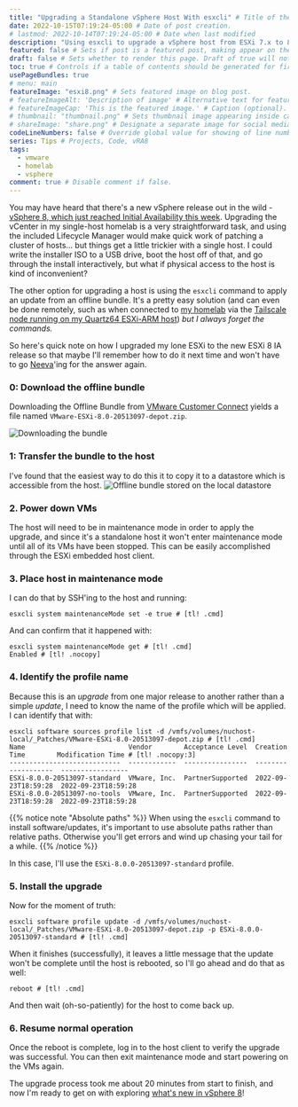 ```yaml
---
title: "Upgrading a Standalone vSphere Host With esxcli" # Title of the blog post.
date: 2022-10-15T07:19:24-05:00 # Date of post creation.
# lastmod: 2022-10-14T07:19:24-05:00 # Date when last modified
description: "Using esxcli to upgrade a vSphere host from ESXi 7.x to 8.0." # Description used for search engine.
featured: false # Sets if post is a featured post, making appear on the home page side bar.
draft: false # Sets whether to render this page. Draft of true will not be rendered.
toc: true # Controls if a table of contents should be generated for first-level links automatically.
usePageBundles: true
# menu: main
featureImage: "esxi8.png" # Sets featured image on blog post.
# featureImageAlt: 'Description of image' # Alternative text for featured image.
# featureImageCap: 'This is the featured image.' # Caption (optional).
# thumbnail: "thumbnail.png" # Sets thumbnail image appearing inside card on homepage.
# shareImage: "share.png" # Designate a separate image for social media sharing.
codeLineNumbers: false # Override global value for showing of line numbers within code block.
series: Tips # Projects, Code, vRA8
tags:
  - vmware
  - homelab
  - vsphere
comment: true # Disable comment if false.
---
```

You may have heard that there's a new vSphere release out in the wild - [vSphere 8, which just reached Initial Availability this week](https://advocacy.vmware.com/Article/Redirect/9cfbc1b1-207f-4885-a520-cc0bfafcd6c0?uc=197618&g=2d17264e-593a-492d-8d91-3a2155e835f1&f=3104867). Upgrading the vCenter in my single-host homelab is a very straightforward task, and using the included Lifecycle Manager would make quick work of patching a cluster of hosts... but things get a little trickier with a single host. I could write the installer ISO to a USB drive, boot the host off of that, and go through the install interactively, but what if physical access to the host is kind of inconvenient?

The other option for upgrading a host is using the `esxcli` command to apply an update from an offline bundle. It's a pretty easy solution (and can even be done remotely, such as when connected to [my homelab](/vmware-home-lab-on-intel-nuc-9) via the [Tailscale node running on my Quartz64 ESXi-ARM host](/esxi-arm-on-quartz64/#installing-tailscale)) *but I always forget the commands.*

So here's quick note on how I upgraded my lone ESXi to the new ESXi 8 IA release so that maybe I'll remember how to do it next time and won't have to go [Neeva](https://neeva.com/search?q=upgrade%20standalone%20host)'ing for the answer again.

### 0: Download the offline bundle
Downloading the Offline Bundle from [VMware Customer Connect](https://customerconnect.vmware.com/downloads/details?downloadGroup=ESXI800&productId=1345&rPId=95214) yields a file named `VMware-ESXi-8.0-20513097-depot.zip`.

![Downloading the bundle](download_bundle.png)

### 1: Transfer the bundle to the host
I've found that the easiest way to do this it to copy it to a datastore which is accessible from the host.
![Offline bundle stored on the local datastore](bundle_on_datastore.png)

### 2. Power down VMs
The host will need to be in maintenance mode in order to apply the upgrade, and since it's a standalone host it won't enter maintenance mode until all of its VMs have been stopped. This can be easily accomplished through the ESXi embedded host client.

### 3. Place host in maintenance mode
I can do that by SSH'ing to the host and running:
```shell
esxcli system maintenanceMode set -e true # [tl! .cmd]
```

And can confirm that it happened with:
```shell
esxcli system maintenanceMode get # [tl! .cmd]
Enabled # [tl! .nocopy]
```

### 4. Identify the profile name
Because this is an *upgrade* from one major release to another rather than a simple *update*, I need to know the name of the profile which will be applied. I can identify that with:
```shell
esxcli software sources profile list -d /vmfs/volumes/nuchost-local/_Patches/VMware-ESXi-8.0-20513097-depot.zip # [tl! .cmd]
Name                          Vendor        Acceptance Level  Creation Time        Modification Time # [tl! .nocopy:3]
----------------------------  ------------  ----------------  -------------------  -----------------
ESXi-8.0.0-20513097-standard  VMware, Inc.  PartnerSupported  2022-09-23T18:59:28  2022-09-23T18:59:28
ESXi-8.0.0-20513097-no-tools  VMware, Inc.  PartnerSupported  2022-09-23T18:59:28  2022-09-23T18:59:28
```
{{% notice note "Absolute paths" %}}
When using the `esxcli` command to install software/updates, it's important to use absolute paths rather than relative paths. Otherwise you'll get errors and wind up chasing your tail for a while.
{{% /notice %}}

In this case, I'll use the `ESXi-8.0.0-20513097-standard` profile.

### 5. Install the upgrade
Now for the moment of truth:
```shell
esxcli software profile update -d /vmfs/volumes/nuchost-local/_Patches/VMware-ESXi-8.0-20513097-depot.zip -p ESXi-8.0.0-20513097-standard # [tl! .cmd]
```

When it finishes (successfully), it leaves a little message that the update won't be complete until the host is rebooted, so I'll go ahead and do that as well:
```shell
reboot # [tl! .cmd]
```

And then wait (oh-so-patiently) for the host to come back up.

### 6. Resume normal operation
Once the reboot is complete, log in to the host client to verify the upgrade was successful. You can then exit maintenance mode and start powering on the VMs again.

The upgrade process took me about 20 minutes from start to finish, and now I'm ready to get on with exploring [what's new in vSphere 8](https://core.vmware.com/resource/whats-new-vsphere-8)!